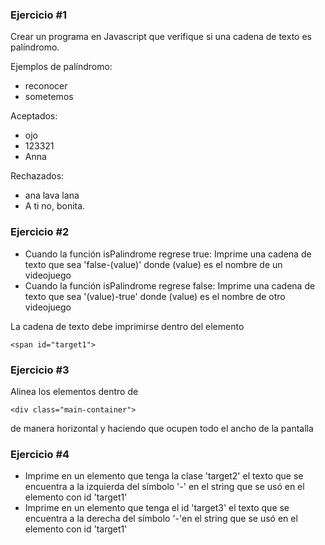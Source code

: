 
### Ejercicio #1 ###

Crear un programa en Javascript que verifique si una cadena de texto es palíndromo.

Ejemplos de palíndromo:
* reconocer
* sometemos

Aceptados:
* ojo
* 123321
* Anna

Rechazados:
* ana lava lana
* A ti no, bonita.


### Ejercicio #2 ###
* Cuando la función isPalindrome regrese true: Imprime una cadena de texto que sea 'false-(value)' donde (value) es el nombre de un videojuego
* Cuando la función isPalindrome regrese false: Imprime una cadena de texto que sea '(value)-true' donde (value) es el nombre de otro videojuego

La cadena de texto debe imprimirse dentro del elemento

```
<span id="target1">
```

### Ejercicio #3 ###
Alinea los elementos dentro de
```
<div class="main-container">
```
de manera horizontal y haciendo que ocupen todo el ancho de la pantalla


### Ejercicio #4 ###
* Imprime en un elemento que tenga la clase 'target2' el texto que se encuentra a la izquierda del símbolo '-' en el string que se usó en el elemento con id 'target1'
* Imprime en un elemento que tenga el id 'target3' el texto que se encuentra a la derecha del símbolo '-'en el string que se usó en el elemento con id 'target1'